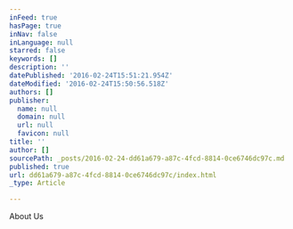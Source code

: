 ```yaml
---
inFeed: true
hasPage: true
inNav: false
inLanguage: null
starred: false
keywords: []
description: ''
datePublished: '2016-02-24T15:51:21.954Z'
dateModified: '2016-02-24T15:50:56.518Z'
authors: []
publisher:
  name: null
  domain: null
  url: null
  favicon: null
title: ''
author: []
sourcePath: _posts/2016-02-24-dd61a679-a87c-4fcd-8814-0ce6746dc97c.md
published: true
url: dd61a679-a87c-4fcd-8814-0ce6746dc97c/index.html
_type: Article

---
```

About Us